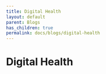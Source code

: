 ```yaml
---
title: Digital Health
layout: default
parent: Blogs
has_children: true
permalink: docs/blogs/digital-health
---
```


# Digital Health
